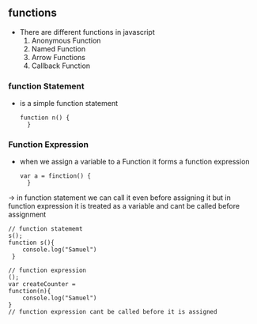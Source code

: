 ## functions
- There are different functions in javascript
  1. Anonymous Function
  2. Named Function
  3. Arrow Functions
  4. Callback Function

### function Statement 
- is a simple function statement

      function n() {
        }
  
### Function Expression 
- when we assign a variable to a Function it forms a function expression

      var a = finction() {
        }
  
&rarr; in function statement we can call it even before assigning it but in function expression it is treated as a variable and cant be called before assignment

    // function statememt 
    s();
    function s(){
        console.log("Samuel")
     }
    
    // function expression 
    ();
    var createCounter = 
    function(n){
        console.log("Samuel")
    }
    // function expression cant be called before it is assigned 

